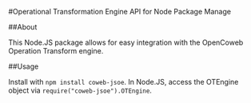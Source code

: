 
#Operational Transformation Engine API for Node Package Manage

##About

This Node.JS package allows for easy integration with the OpenCoweb Operation
Transform engine.

##Usage

Install with `npm install coweb-jsoe`.
In Node.JS, access the OTEngine object via `require("coweb-jsoe").OTEngine`.


